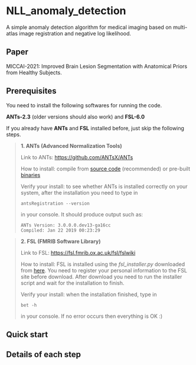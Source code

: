 # NLL_anomaly_detection
A simple anomaly detection algorithm for medical imaging based on multi-atlas image registration and negative log likelihood.

## Paper
MICCAI-2021: Improved Brain Lesion Segmentation with Anatomical Priors from Healthy Subjects.

## Prerequisites
You need to install the following softwares for running the code.

**ANTs-2.3** (older versions should also work) and **FSL-6.0**

If you already have **ANTs** and **FSL** installed before, just skip the following steps.

> **1. ANTs (Advanced Normalization Tools)**
>
> Link to ANTs: https://github.com/ANTsX/ANTs
>
> How to install: compile from [source code](https://github.com/ANTsX/ANTs) (recommended) or pre-built [binaries](https://github.com/ANTsX/ANTs/releases)
> 
> Verify your install: to see whether ANTs is installed correctly on your system, after the installation you need to type in
> ```
> antsRegistration --version
> ```
> in your console. It should produce output such as:
> ```
> ANTs Version: 3.0.0.0.dev13-ga16cc
> Compiled: Jan 22 2019 00:23:29
> ```

> **2. FSL (FMRIB Software Library)**
>
> Link to FSL: https://fsl.fmrib.ox.ac.uk/fsl/fslwiki
>
> How to install: FSL is installed using the *fsl_installer.py* downloaded from [here](https://fsl.fmrib.ox.ac.uk/fsl/fslwiki/FslInstallation). You need to register your personal information to the FSL site before download. After download you need to run the installer script and wait for the installation to finish.
>
> Verify your install: when the installation finished, type in
> ```
> bet -h
> ```
> in your console. If no error occurs then everything is OK :)

## Quick start



## Details of each step


